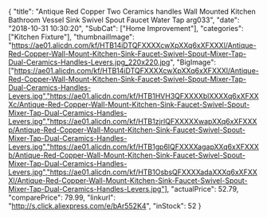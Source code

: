 {
	"title": "Antique Red Copper Two Ceramics handles Wall Mounted Kitchen Bathroom Vessel Sink Swivel Spout Faucet Water Tap arg033",
	"date": "2018-10-31 10:30:20",
	"SubCat": ["Home Improvement"],
	"categories": ["Kitchen Fixture"],
	"thumbnailImage": "https://ae01.alicdn.com/kf/HTB14iDTQFXXXXcwXpXXq6xXFXXXl/Antique-Red-Copper-Wall-Mount-Kitchen-Sink-Faucet-Swivel-Spout-Mixer-Tap-Dual-Ceramics-Handles-Levers.jpg_220x220.jpg",
	"BigImage": ["https://ae01.alicdn.com/kf/HTB14iDTQFXXXXcwXpXXq6xXFXXXl/Antique-Red-Copper-Wall-Mount-Kitchen-Sink-Faucet-Swivel-Spout-Mixer-Tap-Dual-Ceramics-Handles-Levers.jpg","https://ae01.alicdn.com/kf/HTB1HVH3QFXXXXblXXXXq6xXFXXXc/Antique-Red-Copper-Wall-Mount-Kitchen-Sink-Faucet-Swivel-Spout-Mixer-Tap-Dual-Ceramics-Handles-Levers.jpg","https://ae01.alicdn.com/kf/HTB1zjrlQFXXXXXwapXXq6xXFXXXp/Antique-Red-Copper-Wall-Mount-Kitchen-Sink-Faucet-Swivel-Spout-Mixer-Tap-Dual-Ceramics-Handles-Levers.jpg","https://ae01.alicdn.com/kf/HTB1gp6lQFXXXXagapXXq6xXFXXXb/Antique-Red-Copper-Wall-Mount-Kitchen-Sink-Faucet-Swivel-Spout-Mixer-Tap-Dual-Ceramics-Handles-Levers.jpg","https://ae01.alicdn.com/kf/HTB1OsbsQFXXXXadaXXXq6xXFXXXl/Antique-Red-Copper-Wall-Mount-Kitchen-Sink-Faucet-Swivel-Spout-Mixer-Tap-Dual-Ceramics-Handles-Levers.jpg"],
	"actualPrice": 52.79,
	"comparePrice": 79.99,
	"linkurl": "http://s.click.aliexpress.com/e/bAr552K4",
	"inStock": 52
}
